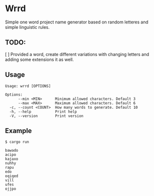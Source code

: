 # Wrrd

Simple one word project name generator based on random letteres and simple linguistic rules. 


## TODO:

[ ] Provided a word, create different variations with changing letters and adding some extensions it as well.

## Usage

```
Usage: wrrd [OPTIONS]

Options:
      --min <MIN>      Minimum allowed characters. Default 3
      --max <MAX>      Maximum allowed characters. Default 6
  -c, --count <COUNT>  How many words to generate. Default 10
  -h, --help           Print help
  -V, --version        Print version
```

## Example

```
$ cargo run

bawado
acipo
kajaxo
nuhhy
rapu
edo
oqiqed
vill
ufes
ojjpo
```
